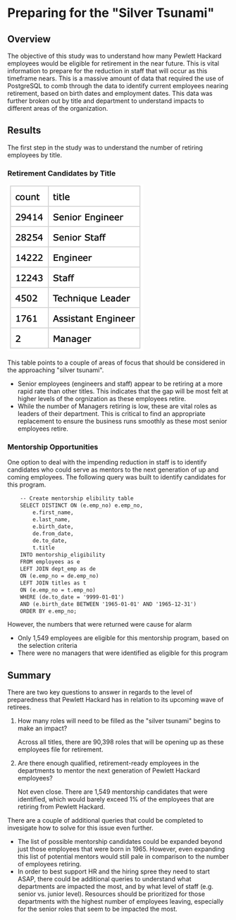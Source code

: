 # Preparing for the "Silver Tsunami"

## Overview
The objective of this study was to understand how many Pewlett Hackard employees would be eligible for retirement in the near future.  This is vital information to prepare for the reduction in staff that will occur as this timeframe nears.  This is a massive amount of data that required the use of PostgreSQL to comb through the data to identify current employees nearing retirement, based on birth dates and employment dates.  This data was further broken out by title and department to understand impacts to different areas of the organization.  

## Results
The first step in the study was to understand the number of retiring employees by title. 

### Retirement Candidates by Title


![retiring_titles](retiring_titles.png)

This table points to a couple of areas of focus that should be considered in the approaching "silver tsunami".

* Senior employees (engineers and staff) appear to be retiring at a more rapid rate than other titles.  This indicates that the gap will be most felt at higher levels of the orgnization as these employees retire.
* While the number of Managers retiring is low, these are vital roles as leaders of their department.  This is critical to find an appropriate replacement to ensure the business runs smoothly as these most senior employees retire.  

### Mentorship Opportunities

One option to deal with the impending reduction in staff is to identify candidates who could serve as mentors to the next generation of up and coming employees.  The following query was built to identify candidates for this program.  

        -- Create mentorship elibility table
        SELECT DISTINCT ON (e.emp_no) e.emp_no,
	        e.first_name,
	        e.last_name,
	        e.birth_date,
	        de.from_date,
	        de.to_date,
	        t.title
        INTO mentorship_eligibility
        FROM employees as e
        LEFT JOIN dept_emp as de
        ON (e.emp_no = de.emp_no)
        LEFT JOIN titles as t
        ON (e.emp_no = t.emp_no)
        WHERE (de.to_date = '9999-01-01')
        AND (e.birth_date BETWEEN '1965-01-01' AND '1965-12-31')
        ORDER BY e.emp_no;

However, the numbers that were returned were cause for alarm

* Only 1,549 employees are eligible for this mentorship program, based on the selection criteria
* There were no managers that were identified as eligible for this program

## Summary

There are two key questions to answer in regards to the level of preparedness that Pewlett Hackard has in relation to its upcoming wave of retirees.  

1. How many roles will need to be filled as the "silver tsunami" begins to make an impact?

    Across all titles, there are 90,398 roles that will be opening up as these employees file for retirement.  

1. Are there enough qualified, retirement-ready employees in the departments to mentor the next generation of Pewlett Hackard employees?

    Not even close.  There are 1,549 mentorship candidates that were identified, which would barely exceed 1% of the employees that are retiring from Pewlett Hackard.  

There are a couple of additional queries that could be completed to invesigate how to solve for this issue even further.

* The list of possible mentorship candidates could be expanded beyond just those employees that were born in 1965.  However, even expanding this list of potential mentors would still pale in comparison to the number of employees retiring.
* In order to best support HR and the hiring spree they need to start ASAP, there could be additional queries to understand what departments are impacted the most, and by what level of staff (e.g. senior vs. junior level).  Resources should be prioritized for those departments with the highest number of employees leaving, especially for the senior roles that seem to be impacted the most.  